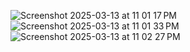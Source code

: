![Screenshot 2025-03-13 at 11 01 17 PM](https://github.com/user-attachments/assets/26ad5a2b-32ac-44c6-8df0-1a00b26b5b25)
![Screenshot 2025-03-13 at 11 01 33 PM](https://github.com/user-attachments/assets/75d29d49-a488-4c7e-9e92-40d055fe40d8)
![Screenshot 2025-03-13 at 11 02 27 PM](https://github.com/user-attachments/assets/dc799426-a8fd-420d-b1a1-459ad70eef4c)
